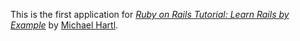 This is the first application for
[*Ruby on Rails Tutorial: Learn Rails by Example*](http://railstutorial.org/) 
by [Michael Hartl](http://michaelhartl.com/).

